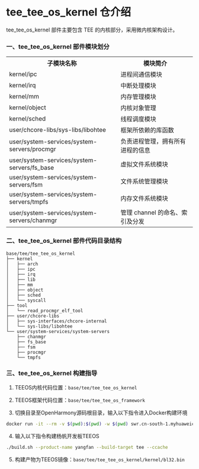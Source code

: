 # tee_tee_os_kernel 仓介绍 #

tee_tee_os_kernel 部件主要包含 TEE 的内核部分，采用微内核架构设计。

### 一、tee_tee_os_kernel 部件模块划分 ###
<table>
<th>子模块名称</th>
<th>模块简介</th>
<tr>
<td> kernel/ipc </td><td> 进程间通信模块 </td>
</tr><tr>
<td> kernel/irq </td><td> 中断处理模块 </td>
</tr><tr>
<td> kernel/mm </td><td> 内存管理模块 </td>
</tr><tr>
<td> kernel/object </td><td> 内核对象管理 </td>
</tr><tr>
<td> kernel/sched </td><td> 线程调度模块 </td>
</tr><tr>
<td> user/chcore-libs/sys-libs/libohtee </td><td> 框架所依赖的库函数 </td>
</tr><tr>
<td> user/system-services/system-servers/procmgr </td><td> 负责进程管理，拥有所有进程的信息 </td>
</tr><tr>
<td> user/system-services/system-servers/fs_base </td><td> 虚拟文件系统模块 </td>
</tr><tr>
<td> user/system-services/system-servers/fsm </td><td> 文件系统管理模块 </td>
</tr><tr>
<td> user/system-services/system-servers/tmpfs </td><td> 内存文件系统模块 </td>
</tr><tr>
<td> user/system-services/system-servers/chanmgr </td><td> 管理 channel 的命名、索引及分发 </td>
</tr>


</table>

### 二、tee_tee_os_kernel 部件代码目录结构 ###
```
base/tee/tee_tee_os_kernel
├── kernel
│   ├── arch
│   ├── ipc
│   ├── irq
│   ├── lib
│   ├── mm
│   ├── object
│   ├── sched
│   └── syscall
├── tool
│   └── read_procmgr_elf_tool
├── user/chcore-libs
│   ├── sys-interfaces/chcore-internal
│   └── sys-libs/libohtee
└── user/system-services/system-servers
    ├── chanmgr
    ├── fs_base
    ├── fsm
    ├── procmgr
    └── tmpfs
```

### 三、tee_tee_os_kernel 构建指导 ###

1. TEEOS内核代码位置：`base/tee/tee_tee_os_kernel`

2. TEEOS框架代码位置：`base/tee/tee_tee_os_framework`

3. 切换目录至OpenHarmony源码根目录，输入以下指令进入Docker构建环境

```Bash
docker run -it --rm -v $(pwd):$(pwd) -w $(pwd) swr.cn-south-1.myhuaweicloud.com/openharmony-docker/docker_oh_full:3.2 bash
```

4. 输入以下指令构建杨帆开发板TEEOS

```Bash
./build.sh --product-name yangfan --build-target tee --ccache
```

5. 构建产物为TEEOS镜像：`base/tee/tee_tee_os_kernel/kernel/bl32.bin`